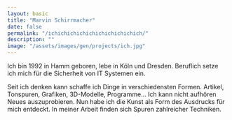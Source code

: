 ```yaml
---
layout: basic
title: "Marvin Schirrmacher"
date: false
permalink: "/ichichichichichichichichichich/"
description: ""
image: "/assets/images/gen/projects/ich.jpg"
---
```


Ich bin 1992 in Hamm geboren, lebe in Köln und Dresden. Beruflich setze ich mich für die Sicherheit von IT Systemen ein.

Seit ich denken kann schaffe ich Dinge in verschiedensten Formen. Artikel, Tonspuren, Grafiken, 3D-Modelle, Programme... Ich kann nicht aufhören Neues auszuprobieren. Nun habe ich die Kunst als Form des Ausdrucks für mich entdeckt. In meiner Arbeit finden sich Spuren zahlreicher Techniken.

